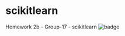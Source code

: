 # scikitlearn
Homework 2b - Group-17 - scikitlearn
![badge](https://github.com/nehajaideep/scikitlearn/actions/workflows/project.yml/badge.svg)
